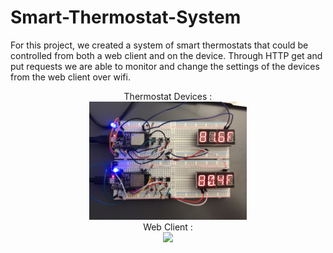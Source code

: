 # Smart-Thermostat-System

For this project, we created a system of smart thermostats that could be controlled from both a web client and on the device. Through HTTP get and put requests we are able to monitor and change the settings of the devices from the web client over wifi. 

<center> Thermostat Devices :</center>
<center><img src="./images/thermostat.JPG" width="50%" /></center>

<center> Web Client :</center>
<center><img src="./images/webclient.png" width="50%" /></center>
